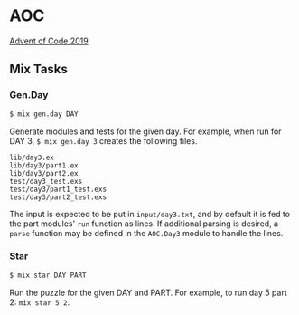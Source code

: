 # AOC

[Advent of Code 2019](https://adventofcode.com/2019)

## Mix Tasks

### Gen.Day

```sh
$ mix gen.day DAY
```

Generate modules and tests for the given day.
For example, when run for DAY 3, `$ mix gen.day 3` creates the following files.

```
lib/day3.ex
lib/day3/part1.ex
lib/day3/part2.ex
test/day3_test.exs
test/day3/part1_test.exs
test/day3/part2_test.exs
```

The input is expected to be put in `input/day3.txt`, and by default it is fed to the part modules' `run` function as lines.
If additional parsing is desired, a `parse` function may be defined in the `AOC.Day3` module to handle the lines.

### Star

```sh
$ mix star DAY PART
```

Run the puzzle for the given DAY and PART.
For example, to run day 5 part 2: `mix star 5 2`.
